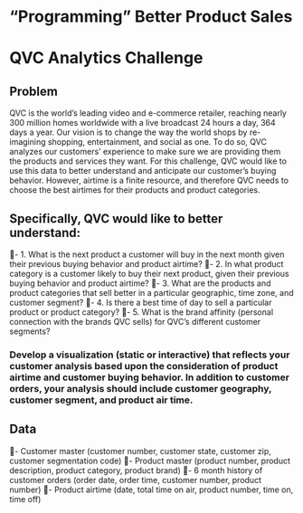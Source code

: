 # “Programming” Better Product Sales
# QVC Analytics Challenge

## Problem
QVC is the world’s leading video and e-commerce retailer, reaching nearly 300 million homes worldwide with a live broadcast 24 hours a day, 
364 days a year. Our vision is to change the way the world shops by re-imagining shopping, entertainment, and social as one. 
To do so, QVC analyzes our customers’ experience to make sure we are providing them the products and services they want.
For this challenge, QVC would like to use this data to better understand and anticipate our customer’s buying behavior. 
However, airtime is a finite resource, and therefore QVC needs to choose the best airtimes for their products and product categories.

## Specifically, QVC would like to better understand:
- 1. What is the next product a customer will buy in the next month given their previous buying behavior and product airtime?
- 2. In what product category is a customer likely to buy their next product, given their previous buying behavior and product airtime?
- 3. What are the products and product categories that sell better in a particular geographic, time zone, and customer segment?
- 4. Is there a best time of day to sell a particular product or product category?
- 5. What is the brand affinity (personal connection with the brands QVC sells) for QVC’s different customer segments?

### Develop a visualization (static or interactive) that reflects your customer analysis based upon the consideration of product airtime and customer buying behavior. In addition to customer orders, your analysis should include customer geography, customer segment, and product air time.

## Data
- Customer master (customer number, customer state, customer zip, customer segmentation code)
- Product master (product number, product description, product category, product brand)
- 6 month history of customer orders (order date, order time, customer number, product number)
- Product airtime (date, total time on air, product number, time on, time off)